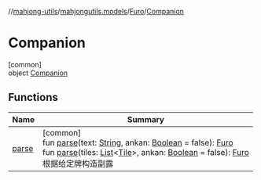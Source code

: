 //[mahjong-utils](../../../../index.md)/[mahjongutils.models](../../index.md)/[Furo](../index.md)/[Companion](index.md)

# Companion

[common]\
object [Companion](index.md)

## Functions

| Name | Summary |
|---|---|
| [parse](parse.md) | [common]<br>fun [parse](parse.md)(text: [String](https://kotlinlang.org/api/latest/jvm/stdlib/kotlin/-string/index.html), ankan: [Boolean](https://kotlinlang.org/api/latest/jvm/stdlib/kotlin/-boolean/index.html) = false): [Furo](../index.md)<br>fun [parse](parse.md)(tiles: [List](https://kotlinlang.org/api/latest/jvm/stdlib/kotlin.collections/-list/index.html)&lt;[Tile](../../-tile/index.md)&gt;, ankan: [Boolean](https://kotlinlang.org/api/latest/jvm/stdlib/kotlin/-boolean/index.html) = false): [Furo](../index.md)<br>根据给定牌构造副露 |
